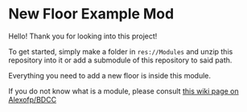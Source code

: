 # New Floor Example Mod

Hello! Thank you for looking into this project!

To get started, simply make a folder in `res://Modules` and unzip this repository  into it or add a submodule of this repository to said path.

Everything you need to add a new floor is inside this module.

If you do not know what is a module, please consult [this wiki page on Alexofp/BDCC](https://github.com/Alexofp/BDCC/wiki/What-are-modules)